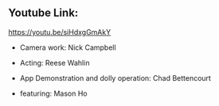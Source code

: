 ## Youtube Link:
https://youtu.be/siHdxgGmAkY

- Camera work: Nick Campbell
- Acting: Reese Wahlin
- App Demonstration and dolly operation: Chad Bettencourt

- featuring: Mason Ho
